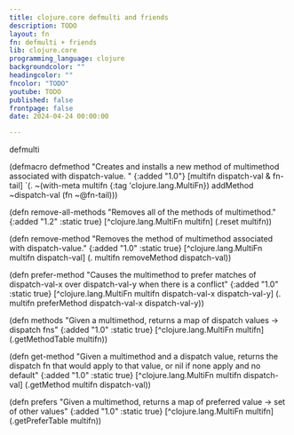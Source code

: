 ```yaml
---
title: clojure.core defmulti and friends
description: TODO
layout: fn
fn: defmulti + friends
lib: clojure.core
programming_language: clojure
backgroundcolor: ""
headingcolor: ""
fncolor: "TODO"
youtube: TODO
published: false
frontpage: false
date: 2024-04-24 00:00:00

---
```


defmulti

(defmacro defmethod
  "Creates and installs a new method of multimethod associated with dispatch-value. "
  {:added "1.0"}
  [multifn dispatch-val & fn-tail]
  `(. ~(with-meta multifn {:tag 'clojure.lang.MultiFn}) addMethod ~dispatch-val (fn ~@fn-tail)))

(defn remove-all-methods
  "Removes all of the methods of multimethod."
  {:added "1.2"
   :static true} 
 [^clojure.lang.MultiFn multifn]
 (.reset multifn))

(defn remove-method
  "Removes the method of multimethod associated with dispatch-value."
  {:added "1.0"
   :static true}
 [^clojure.lang.MultiFn multifn dispatch-val]
 (. multifn removeMethod dispatch-val))

(defn prefer-method
  "Causes the multimethod to prefer matches of dispatch-val-x over dispatch-val-y 
   when there is a conflict"
  {:added "1.0"
   :static true}
  [^clojure.lang.MultiFn multifn dispatch-val-x dispatch-val-y]
  (. multifn preferMethod dispatch-val-x dispatch-val-y))

(defn methods
  "Given a multimethod, returns a map of dispatch values -> dispatch fns"
  {:added "1.0"
   :static true}
  [^clojure.lang.MultiFn multifn] (.getMethodTable multifn))

(defn get-method
  "Given a multimethod and a dispatch value, returns the dispatch fn
  that would apply to that value, or nil if none apply and no default"
  {:added "1.0"
   :static true}
  [^clojure.lang.MultiFn multifn dispatch-val] (.getMethod multifn dispatch-val))

(defn prefers
  "Given a multimethod, returns a map of preferred value -> set of other values"
  {:added "1.0"
   :static true}
  [^clojure.lang.MultiFn multifn] (.getPreferTable multifn))

